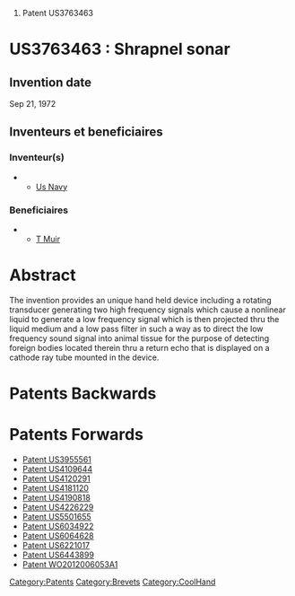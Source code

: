 1.  Patent US3763463

US3763463 : Shrapnel sonar
==========================

Invention date
--------------

Sep 21, 1972

Inventeurs et beneficiaires
---------------------------

### Inventeur(s)

-   -   [Us Navy](Us_Navy "wikilink")

### Beneficiaires

-   -   [T Muir](T_Muir "wikilink")

Abstract
========

The invention provides an unique hand held device including a rotating
transducer generating two high frequency signals which cause a nonlinear
liquid to generate a low frequency signal which is then projected thru
the liquid medium and a low pass filter in such a way as to direct the
low frequency sound signal into animal tissue for the purpose of
detecting foreign bodies located therein thru a return echo that is
displayed on a cathode ray tube mounted in the device.

Patents Backwards
=================

Patents Forwards
================

-   [Patent US3955561](Patent_US3955561 "wikilink")
-   [Patent US4109644](Patent_US4109644 "wikilink")
-   [Patent US4120291](Patent_US4120291 "wikilink")
-   [Patent US4181120](Patent_US4181120 "wikilink")
-   [Patent US4190818](Patent_US4190818 "wikilink")
-   [Patent US4226229](Patent_US4226229 "wikilink")
-   [Patent US5501655](Patent_US5501655 "wikilink")
-   [Patent US6034922](Patent_US6034922 "wikilink")
-   [Patent US6064628](Patent_US6064628 "wikilink")
-   [Patent US6221017](Patent_US6221017 "wikilink")
-   [Patent US6443899](Patent_US6443899 "wikilink")
-   [Patent WO2012006053A1](Patent_WO2012006053A1 "wikilink")

<Category:Patents> <Category:Brevets> <Category:CoolHand>
